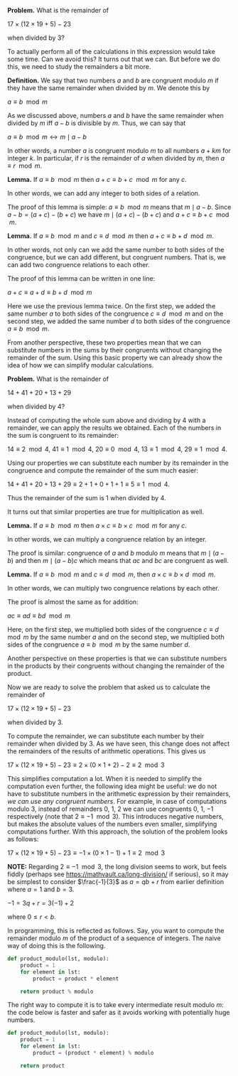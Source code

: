 __Problem.__ What is the remainder of

$17 \times (12 \times 19 + 5) - 23$

when divided by $3$?

To actually perform all of the calculations in this expression would take some time. Can we avoid this? It turns out that we can. But before we do this, we need to study the remainders a bit more. 

__Definition.__ We say that two numbers $a$ and $b$ are congruent modulo $m$ if they have the same remainder when divided by $m$. We denote this by

$a \equiv b \mod{m}$

As we discussed above, numbers $a$ and $b$ have the same remainder when divided by $m$ iff $a-b$ is divisible by $m$. Thus, we can say that 

$a \equiv b \mod{m} \leftrightarrow m \mid a - b$

In other words, a number $a$ is congruent modulo $m$ to all numbers $a + km$ for integer $k$. In particular, if $r$ is the remainder of $a$ when divided by $m$, then $a \equiv r \mod{m}$.

__Lemma.__ If $a \equiv b \mod{m}$ then $a + c \equiv b + c \mod{m}$ for any $c$.

In other words, we can add any integer to both sides of a relation. 

The proof of this lemma is simple: $a \equiv b \mod{m}$ means that $m \mid a - b$. Since $a - b = (a + c) - (b + c)$ we have $m \mid (a + c) - (b + c)$ and $a + c \equiv b + c \mod{m}$. 

__Lemma.__ If $a \equiv b \mod{m}$ and $c \equiv d \mod{m}$ then $a + c \equiv b + d \mod{m}$.

In other words, not only can we add the same number to both sides of the congruence, but we can add different, but congruent numbers. That is, we can add two congruence relations to each other.

The proof of this lemma can be written in one line:

$a + c \equiv a + d \equiv b + d \mod{m}$

Here we use the previous lemma twice. On the first step, we added the same number $a$ to both sides of the congruence $c \equiv d \mod{m}$ and on the second step, we added the same number $d$ to both sides of the congruence $a \equiv b \mod{m}$.

From another perspective, these two properties mean that we can substitute numbers in the sums by their congruents without changing the remainder of the sum. Using this basic property we can already show the idea of how we can simplify modular calculations.

__Problem.__ What is the remainder of

$14 + 41 + 20 + 13 + 29$

when divided by $4$?

Instead of computing the whole sum above and dividing by $4$ with a remainder, we can apply the results we obtained. Each of the numbers in the sum is congruent to its remainder:

$14 \equiv 2 \mod{4}$, $41 \equiv 1 \mod{4}$, $20 \equiv 0 \mod{4}$, $13 \equiv 1 \mod{4}$, $29 \equiv 1 \mod{4}$.

Using our properties we can substitute each number by its remainder in the congruence and compute the remainder of the sum much easier:

$14 + 41 + 20 + 13 + 29 \equiv 2 + 1 + 0 + 1 + 1 \equiv 5 \equiv 1 \mod{4}$.

Thus the remainder of the sum is 1 when divided by 4.

It turns out that similar properties are true for multiplication as well.

__Lemma.__ If $a \equiv b \mod{m}$ then $a \times c \equiv b \times c \mod{m}$ for any $c$.

In other words, we can multiply a congruence relation by an integer.

The proof is similar: congruence of $a$ and $b$ modulo $m$ means that $m \mid (a - b)$ and then $m \mid (a - b)c$ which means that $ac$ and $bc$ are congruent as well. 

__Lemma.__ If $a \equiv b \mod{m}$ and $c \equiv d \mod{m}$, then $a \times c \equiv b \times d \mod{m}$.

In other words, we can multiply two congruence relations by each other.

The proof is almost the same as for addition:

$ac \equiv ad \equiv bd \mod{m}$

Here, on the first step, we multiplied both sides of the congruence $c \equiv d \mod{m}$ by the same number $a$ and on the second step, we multiplied both sides of the congruence $a \equiv b \mod{m}$ by the same number $d$.

Another perspective on these properties is that we can substitute numbers in the products by their congruents without changing the remainder of the product.

Now we are ready to solve the problem that asked us to calculate the remainder of

$17 \times (12 \times 19 + 5) - 23$

when divided by $3$.

To compute the remainder, we can substitute each number by their remainder when divided by 3. As we have seen, this change does not affect the remainders of the results of arithmetic operations. This gives us

$17 \times (12 \times 19 + 5) - 23 \equiv 2 \times (0 \times 1 + 2) - 2 \equiv 2 \mod{3}$

This simplifies computation a lot. When it is needed to simplify the computation even further, the following idea might be useful: we do not have to substitute numbers in the arithmetic expression by their remainders, _we can use any congruent numbers_. For example, in case of computations modulo 3, instead of remainders $0$, $1$, $2$ we can use congruents $0$, $1$, $-1$ respectively (note that $2 \equiv -1 \mod{3}$). This introduces negative numbers, but makes the absolute values of the numbers even smaller, simplifying computations further. With this approach, the solution of the problem looks as follows:

$17 \times (12 \times 19 + 5) - 23 \equiv -1 \times (0 \times 1 -1) + 1 \equiv 2 \mod{3}$

__NOTE:__ Regarding $2 \equiv -1 \mod{3}$, the long division seems to work, but feels fiddly (perhaps see https://mathvault.ca/long-division/ if serious), so it may be simplest to consider $\frac{-1}{3}$ as $a = qb + r$ from earlier definition where $a = 1$ and $b = 3$.

$-1 = 3q + r = 3(-1) + 2$

where $0 \leq r < b$.

In programming, this is reflected as follows. Say, you want to compute the remainder modulo $m$ of the product of a sequence of integers. The naive way of doing this is the following.

```python
def product_modulo(lst, modulo):
    product = 1
    for element in lst:
        product = product * element

    return product % modulo
```

The right way to compute it is to take every intermediate result modulo $m$: the code below is faster and safer as it avoids working with potentially huge numbers.

```python
def product_modulo(lst, modulo):
    product = 1
    for element in lst:
        product = (product * element) % modulo

    return product
```
